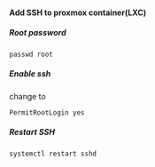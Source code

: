 #### Add SSH to proxmox container(LXC)
##### Root password
```
passwd root
```

##### Enable ssh
change to
```
PermitRootLogin yes
```

##### Restart SSH
```
systemctl restart sshd
```
